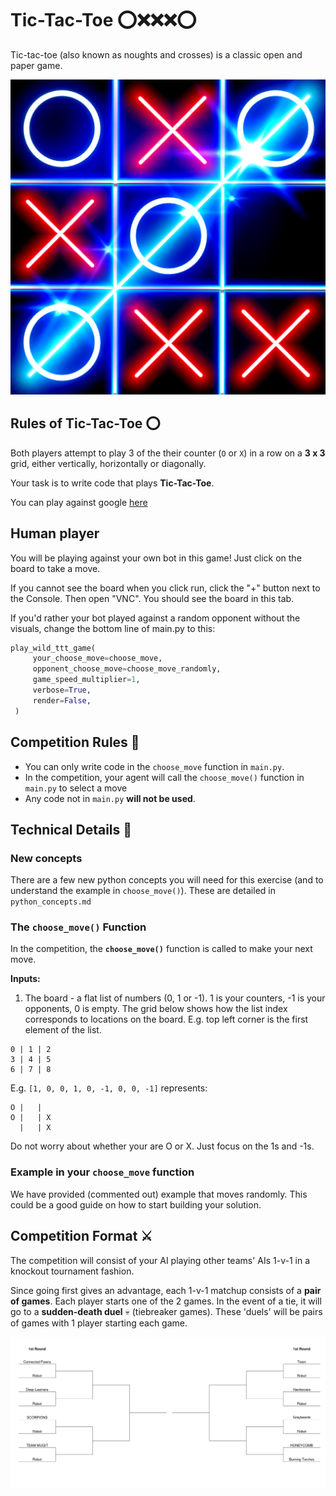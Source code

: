 # Tic-Tac-Toe :o::x::x::x::o:

Tic-tac-toe (also known as noughts and crosses) is a classic open and paper game.

![Wild Tic-Tac-Toe. Player 1 = blue. Player 2 = red](images/ttt.png)

## Rules of Tic-Tac-Toe :o:

Both players attempt to play 3 of the their counter (`O` or `X`) in a row on a **3 x 3** grid, either vertically, horizontally or diagonally.


Your task is to write code that plays **Tic-Tac-Toe**.

You can play against google [here](https://g.co/kgs/5kTaipx)

## Human player

You will be playing against your own bot in this game! Just click on the board to take a move.

If you cannot see the board when you click run, click the "+" button next to the Console. Then open "VNC". You should see the board in this tab.

If you'd rather your bot played against a random opponent without the visuals, change the bottom line of main.py to this:

```python
play_wild_ttt_game(
     your_choose_move=choose_move,
     opponent_choose_move=choose_move_randomly,
     game_speed_multiplier=1,
     verbose=True,
     render=False,
 )
```

## Competition Rules :scroll:

-   You can only write code in the `choose_move` function in `main.py`.
   - In the competition, your agent will call the `choose_move()` function in `main.py` to select a move
   - Any code not in `main.py` **will not be used**.


## Technical Details :hammer:

### New concepts

There are a few new python concepts you will need for this exercise (and to understand the example in `choose_move()`). These are detailed in `python_concepts.md`

### The **`choose_move()`** Function

In the competition, the **`choose_move()`** function is called to make your next move.

**Inputs:**

1. The board - a flat list of numbers (0, 1 or -1). 1 is your counters, -1 is your opponents, 0 is empty. The grid below shows how the list index corresponds to locations on the board. E.g. top left corner is the first element of the list.

```
0 | 1 | 2
3 | 4 | 5
6 | 7 | 8
```

E.g. `[1, 0, 0, 1, 0, -1, 0, 0, -1]` represents:

```
O |   |
O |   | X
  |   | X
```

Do not worry about whether your are O or X. Just focus on the 1s and -1s.



### Example in your `choose_move` function

We have provided (commented out) example that moves randomly. This could be a good guide on how to start building your solution.


## Competition Format :crossed_swords:

The competition will consist of your AI playing other teams' AIs 1-v-1 in a knockout tournament fashion.

Since going first gives an advantage, each 1-v-1 matchup consists of a **pair of games**. Each player starts one of the 2 games. In the event of a tie, it will go to a **sudden-death duel** :skull: (tiebreaker games). These 'duels' will be pairs of games with 1 player starting each game.


![Example knockout tournament tree](./images/tournament_tree.png)